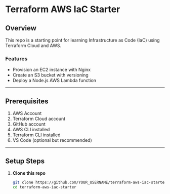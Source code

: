# Terraform AWS IaC Starter

## Overview
This repo is a starting point for learning Infrastructure as Code (IaC) using Terraform Cloud and AWS.

### Features
- Provision an EC2 instance with Nginx
- Create an S3 bucket with versioning
- Deploy a Node.js AWS Lambda function

---

## Prerequisites
1. AWS Account
2. Terraform Cloud account
3. GitHub account
4. AWS CLI installed
5. Terraform CLI installed
6. VS Code (optional but recommended)

---

## Setup Steps
1. **Clone this repo**  
   ```bash
   git clone https://github.com/YOUR_USERNAME/terraform-aws-iac-starter.git
   cd terraform-aws-iac-starter